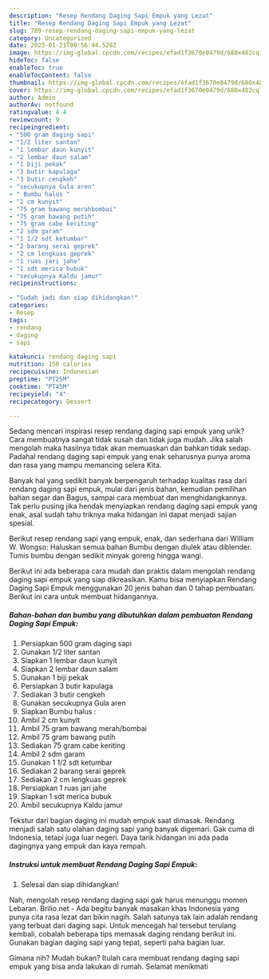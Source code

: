 ```yaml
---
description: "Resep Rendang Daging Sapi Empuk yang Lezat"
title: "Resep Rendang Daging Sapi Empuk yang Lezat"
slug: 789-resep-rendang-daging-sapi-empuk-yang-lezat
category: Uncategorized
date: 2023-01-21T00:56:44.520Z
image: https://img-global.cpcdn.com/recipes/efad1f3670e0479d/680x482cq70/rendang-daging-sapi-empuk-foto-resep-utama.jpg
hideToc: false
enableToc: true
enableTocContent: false
thumbnail: https://img-global.cpcdn.com/recipes/efad1f3670e0479d/680x482cq70/rendang-daging-sapi-empuk-foto-resep-utama.jpg
cover: https://img-global.cpcdn.com/recipes/efad1f3670e0479d/680x482cq70/rendang-daging-sapi-empuk-foto-resep-utama.jpg
author: Admin
authorAv: notfound
ratingvalue: 4.4
reviewcount: 9
recipeingredient:
- "500 gram daging sapi"
- "1/2 liter santan"
- "1 lembar daun kunyit"
- "2 lembar daun salam"
- "1 biji pekak"
- "3 butir kapulaga"
- "3 butir cengkeh"
- "secukupnya Gula aren"
- " Bumbu halus "
- "2 cm kunyit"
- "75 gram bawang merahbombai"
- "75 gram bawang putih"
- "75 gram cabe keriting"
- "2 sdm garam"
- "1 1/2 sdt ketumbar"
- "2 barang serai geprek"
- "2 cm lengkuas geprek"
- "1 ruas jari jahe"
- "1 sdt merica bubuk"
- "secukupnya Kaldu jamur"
recipeinstructions:

- "Sudah jadi dan siap dihidangkan!"
categories:
- Resep
tags:
- rendang
- daging
- sapi

katakunci: rendang daging sapi 
nutrition: 150 calories
recipecuisine: Indonesian
preptime: "PT25M"
cooktime: "PT45M"
recipeyield: "4"
recipecategory: Dessert

---
```





Sedang mencari inspirasi resep rendang daging sapi empuk yang unik? Cara membuatnya sangat tidak susah dan tidak juga mudah. Jika salah mengolah maka hasilnya tidak akan memuaskan dan bahkan tidak sedap. Padahal rendang daging sapi empuk yang enak seharusnya punya aroma dan rasa yang mampu memancing selera Kita.





Banyak hal yang sedikit banyak berpengaruh terhadap kualitas rasa dari rendang daging sapi empuk, mulai dari jenis bahan, kemudian pemilihan bahan segar dan Bagus, sampai cara membuat dan menghidangkannya. Tak perlu pusing jika hendak menyiapkan rendang daging sapi empuk yang enak,      asal sudah tahu triknya maka hidangan ini dapat menjadi sajian spesial.














Berikut resep rendang sapi yang empuk, enak, dan sederhana dari William W. Wongso: Haluskan semua bahan Bumbu dengan diulek atau diblender. Tumis bumbu dengan sedikit minyak goreng hingga wangi.






Berikut ini ada beberapa cara mudah dan praktis dalam mengolah rendang daging sapi empuk yang siap dikreasikan. Kamu bisa menyiapkan Rendang Daging Sapi Empuk menggunakan 20 jenis bahan dan 0 tahap pembuatan. Berikut ini cara untuk membuat hidangannya.

<!--inarticleads1-->

##### Bahan-bahan dan bumbu yang dibutuhkan dalam pembuatan Rendang Daging Sapi Empuk:

1. Persiapkan 500 gram daging sapi
1. Gunakan 1/2 liter santan
1. Siapkan 1 lembar daun kunyit
1. Siapkan 2 lembar daun salam
1. Gunakan 1 biji pekak
1. Persiapkan 3 butir kapulaga
1. Sediakan 3 butir cengkeh
1. Gunakan secukupnya Gula aren
1. Siapkan  Bumbu halus :
1. Ambil 2 cm kunyit
1. Ambil 75 gram bawang merah/bombai
1. Ambil 75 gram bawang putih
1. Sediakan 75 gram cabe keriting
1. Ambil 2 sdm garam
1. Gunakan 1 1/2 sdt ketumbar
1. Sediakan 2 barang serai geprek
1. Sediakan 2 cm lengkuas geprek
1. Persiapkan 1 ruas jari jahe
1. Siapkan 1 sdt merica bubuk
1. Ambil secukupnya Kaldu jamur


Tekstur dari bagian daging ini mudah empuk saat dimasak. Rendang menjadi salah satu olahan daging sapi yang banyak digemari. Gak cuma di Indonesia, tetapi juga luar negeri. Daya tarik hidangan ini ada pada dagingnya yang empuk dan kaya rempah. 

<!--inarticleads2-->

##### Instruksi untuk membuat Rendang Daging Sapi Empuk:


1. Selesai dan siap dihidangkan!

Nah, mengolah resep rendang daging sapi gak harus menunggu momen Lebaran. Brilio.net - Ada begitu banyak masakan khas Indonesia yang punya cita rasa lezat dan bikin nagih. Salah satunya tak lain adalah rendang yang terbuat dari daging sapi. Untuk mencegah hal tersebut terulang kembali, cobalah beberapa tips memasak daging rendang berikut ini. Gunakan bagian daging sapi yang tepat, seperti paha bagian luar. 

Gimana nih? Mudah bukan? Itulah cara membuat rendang daging sapi empuk yang bisa anda lakukan di rumah. Selamat menikmati
